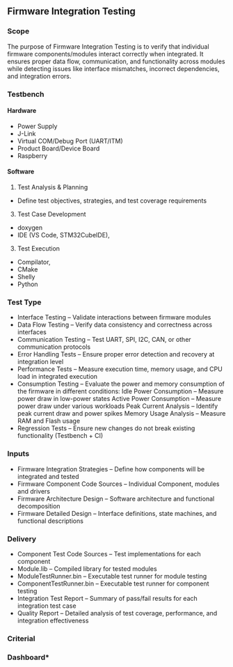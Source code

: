 ## Firmware Integration Testing 

### Scope

The purpose of Firmware Integration Testing is to verify that individual firmware components/modules interact correctly when integrated. It ensures proper data flow, communication, and functionality across modules while detecting issues like interface mismatches, incorrect dependencies, and integration errors.

### Testbench

#### Hardware

- Power Supply
- J-Link
- Virtual COM/Debug Port (UART/ITM)
- Product Board/Device Board
- Raspberry

#### Software

1. Test Analysis & Planning
* Define test objectives, strategies, and test coverage requirements
3. Test Case Development
  * doxygen
  * IDE (VS Code, STM32CubeIDE),
  
3. Test Execution
- Compilator, 
- CMake
- Shelly
- Python
 
### Test Type

* Interface Testing – Validate interactions between firmware modules
* Data Flow Testing – Verify data consistency and correctness across interfaces
* Communication Testing – Test UART, SPI, I2C, CAN, or other communication protocols
* Error Handling Tests – Ensure proper error detection and recovery at integration level
* Performance Tests – Measure execution time, memory usage, and CPU load in integrated execution
* Consumption Testing – Evaluate the power and memory consumption of the firmware in different conditions:
       Idle Power Consumption – Measure power draw in low-power states
       Active Power Consumption – Measure power draw under various workloads
       Peak Current Analysis – Identify peak current draw and power spikes
       Memory Usage Analysis – Measure RAM and Flash usage
* Regression Tests – Ensure new changes do not break existing functionality (Testbench + CI)

### Inputs

* Firmware Integration Strategies – Define how components will be integrated and tested
* Firmware Component Code Sources – Individual Component, modules and drivers
* Firmware Architecture Design – Software architecture and functional decomposition
* Firmware Detailed Design – Interface definitions, state machines, and functional descriptions

### Delivery

* Component Test Code Sources – Test implementations for each component
* Module.lib – Compiled library for tested modules
* ModuleTestRunner.bin – Executable test runner for module testing
* ComponentTestRunner.bin – Executable test runner for component testing
* Integration Test Report – Summary of pass/fail results for each integration test case
* Quality Report – Detailed analysis of test coverage, performance, and integration effectiveness

### Criterial

### Dashboard*
 
